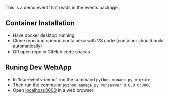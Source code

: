 This is a demo event that reads in the events package.

## Container Installation 
* Have docker desktop running
* Clone repo and open in containerw with VS code (container should build automatically)
* OR open repo in GitHub code spaces 

## Runing Dev WebApp 
* In ‘ksu-events-demo' run the command `python manage.py migrate` 
* Then run the command `python manage.py runserver 0.0.0.0:8000` 
* Open [localhost:8000](localhost:8000) in a web browser
